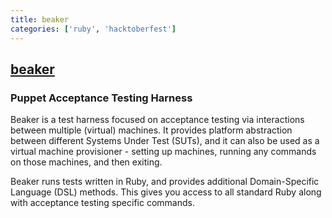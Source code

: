```yaml
---
title: beaker
categories: ['ruby', 'hacktoberfest']
---
```

## [beaker](https://github.com/voxpupuli/beaker)

### Puppet Acceptance Testing Harness


Beaker is a test harness focused on acceptance testing via interactions between multiple (virtual) machines. It provides platform abstraction between different Systems Under Test (SUTs), and it can also be used as a virtual machine provisioner - setting up machines, running any commands on those machines, and then exiting.

Beaker runs tests written in Ruby, and provides additional Domain-Specific Language (DSL) methods.  This gives you access to all standard Ruby along with acceptance testing specific commands.
